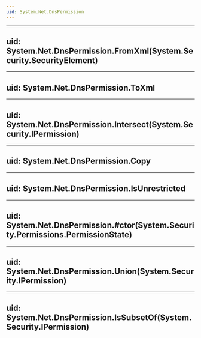 ```yaml
---
uid: System.Net.DnsPermission
---
```


---
uid: System.Net.DnsPermission.FromXml(System.Security.SecurityElement)
---

---
uid: System.Net.DnsPermission.ToXml
---

---
uid: System.Net.DnsPermission.Intersect(System.Security.IPermission)
---

---
uid: System.Net.DnsPermission.Copy
---

---
uid: System.Net.DnsPermission.IsUnrestricted
---

---
uid: System.Net.DnsPermission.#ctor(System.Security.Permissions.PermissionState)
---

---
uid: System.Net.DnsPermission.Union(System.Security.IPermission)
---

---
uid: System.Net.DnsPermission.IsSubsetOf(System.Security.IPermission)
---
